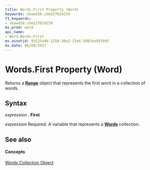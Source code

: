 ```yaml
---
title: Words.First Property (Word)
keywords: vbawd10.chm157024259
f1_keywords:
- vbawd10.chm157024259
ms.prod: word
api_name:
- Word.Words.First
ms.assetid: 93525a9b-1259-30a2-23e6-5887ea93fb95
ms.date: 06/08/2017
---
```



# Words.First Property (Word)

Returns a  **[Range](Word.Range.md)** object that represents the first word in a collection of words.


## Syntax

 _expression_ . **First**

 _expression_ Required. A variable that represents a **[Words](Word.words.md)** collection.


## See also


#### Concepts


[Words Collection Object](Word.words.md)

